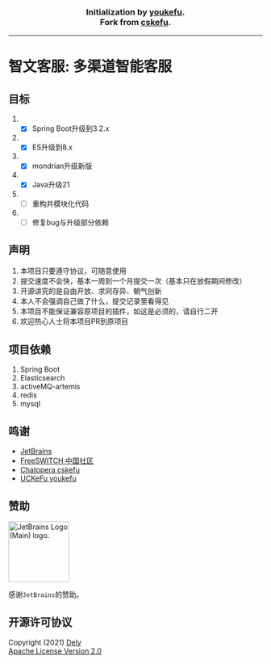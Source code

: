 <h3 align="center" style="text-align:center">
  <b>
  Initialization by <a href="https://github.com/zhangyanbo2007/youkefu">youkefu</a>.
  <br>
  Fork from
  <a href="https://github.com/chatopera/cskefu/tree/springboot2.x">cskefu</a>.
  </b>
</h3>

---

# 智文客服: 多渠道智能客服
## 目标
1. - [x] Spring Boot升级到3.2.x
2. - [x] ES升级到8.x
3. - [x] mondrian升级新版
4. - [x] Java升级21
5. - [ ] 重构并模块化代码
6. - [ ] 修复bug与升级部分依赖

## 声明
1. 本项目只要遵守协议，可随意使用
2. 提交速度不会快，基本一周到一个月提交一次（基本只在放假期间修改）
3. 开源讲究的是自由开放、求同存异、朝气创新
4. 本人不会强调自己做了什么，提交记录里看得见
5. 本项目不能保证兼容原项目的插件，如这是必须的，请自行二开
6. 欢迎热心人士将本项目PR到原项目

## 项目依赖
1. Spring Boot
2. Elasticsearch
3. activeMQ-artemis
4. redis
5. mysql

## 鸣谢
* [JetBrains](https://jb.gg/OpenSourceSupport)
* [FreeSWITCH 中国社区](http://www.freeswitch.org.cn/)
* [Chatopera cskefu](https://www.chatopera.com/)
* [UCKeFu youkefu](http://www.youkefu.cn/)

## 赞助
<a href="https://jb.gg/OpenSourceSupport" >
  <img src="https://resources.jetbrains.com/storage/products/company/brand/logos/jetbrains.png" alt="JetBrains Logo (Main) logo." width="120" />
</a>

感谢```JetBrains```的赞助。

## 开源许可协议
Copyright (2021) <a href="https://github.com/dph5199278/" target="_blank">Dely</a>
<br>
[Apache License Version 2.0](https://github.com/dph5199278/wit/blob/master/LICENSE)
